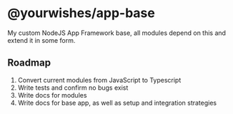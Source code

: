 # @yourwishes/app-base
My custom NodeJS App Framework base, all modules depend on this and extend it in some form.

## Roadmap

 1. Convert current modules from JavaScript to Typescript
 2. Write tests and confirm no bugs exist
 3. Write docs for modules
 4. Write docs for base app, as well as setup and integration strategies
